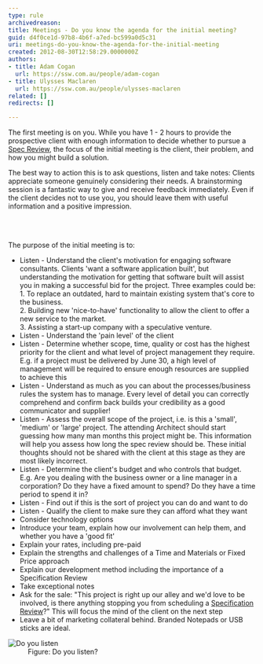 ```yaml
---
type: rule
archivedreason: 
title: Meetings - Do you know the agenda for the initial meeting?
guid: d4f0ce1d-97b8-4b6f-a7ed-bc599a0d5c31
uri: meetings-do-you-know-the-agenda-for-the-initial-meeting
created: 2012-08-30T12:58:29.0000000Z
authors:
- title: Adam Cogan
  url: https://ssw.com.au/people/adam-cogan
- title: Ulysses Maclaren
  url: https://ssw.com.au/people/ulysses-maclaren
related: []
redirects: []

---
```



<p>
                    The first meeting is on you. While you&#160;have&#160;1 - 2 hours to provide the prospective
                    client with enough information to decide whether to pursue a <a href="/_layouts/15/FIXUPREDIRECT.ASPX?WebId=3dfc0e07-e23a-4cbb-aac2-e778b71166a2&amp;TermSetId=07da3ddf-0924-4cd2-a6d4-a4809ae20160&amp;TermId=8d7b1fab-5923-4e07-8da2-ba906053c056">Spec Review</a>, the focus
                    of the initial meeting is the client, their problem, and how you&#160;might build
                    a solution. </p><p>The best way to action this is to ask questions, listen and take notes&#58;
                    Clients appreciate someone genuinely considering their needs. A brainstorming session
                    is a fantastic way to give and receive feedback immediately. Even if the client
                    decides not to use you,&#160;you should&#160;leave them with useful information and a positive
                    impression.
                </p>
<br><excerpt class='endintro'></excerpt><br>
<p>
                    The purpose of the initial meeting is to&#58;
                </p>
                <ul>
                    <li>Listen - Understand the client's motivation for engaging software consultants. Clients 'want a software application built', but understanding the motivation
                        for getting that software built will assist you in making a successful bid for the
                        project. Three examples could be&#58; <br>1. To replace an outdated, hard to maintain existing
                        system that's core to the business.<br>2. Building new 'nice-to-have' functionality to allow
                        the client to offer a new service to the market. <br>3. Assisting a start-up company
                        with a speculative venture. </li><li>Listen - Understand the 'pain level' of the client</li>
                    <li>Listen - Determine whether scope, time, quality or cost has the highest priority for the
                        client and what level of project management they require. E.g. if a project must
                        be delivered by June 30, a high level of management will be required to ensure enough
                        resources are supplied to achieve this</li>
                    <li>Listen - Understand as much as you can about the processes/business rules the system has
                        to manage. Every level of detail you can correctly comprehend and confirm back builds
                        your credibility as a good communicator&#160;and supplier!</li>
                    <li>Listen - Assess the overall scope of the project, i.e. is this a&#160;​'small', 'medium' or 'large'
                        project. The attending Architect should start guessing how many man months this project
                        might be. This information will help you assess how long the spec review should be.
                        These initial thoughts should not be shared with the client at this stage as they
                        are most likely incorrect.</li>
                    <li>Listen - Determine the client's budget and who controls that budget. E.g. Are you dealing
                        with the business owner or a line manager in a corporation? Do they have a fixed
                        amount to spend? Do they have a time period to spend it in?​</li>
                    <li>Listen - Find out if this is the sort of project you can do and want to do</li>
                    <li>Listen - Qualify the client to make sure they can afford what they want<br></li>
                    <li>Consider technology options<br></li>
                    <li>Introduce your&#160;team, explain&#160;how our involvement
                        can​ help them, and whether you&#160;have a 'good fit'</li>
                    <li>Explain your&#160;rates, including pre-paid</li>
                    <li>Explain the strengths and challenges of a Time and Mat​erials or Fixed Price approach</li>
                    <li>Explain our development method including the importance of a Specification Review<br></li>
                    <li>Take exceptional notes<br></li>
                    <li>Ask for the sale&#58; &quot;This project is right up our alley and we'd love to be involved,
                        is there anything stopping you&#160;from scheduling a <a href="/Pages/Ensure-an-excellent-1st-date.aspx">
                        Specification Review</a>?&quot; This will focus the mind of the client on the next step​</li><li>Leave a bit of marketing collateral behind. Branded Notepads or USB sticks are ideal.<br></li>
                </ul>
                <dl class="image">
                    <dt>
                        <img alt="Do you listen" src="/PublishingImages/WomanListening.jpg" />
                    </dt>
                    <dd>
                        Figure&#58; Do you listen?</dd></dl>


